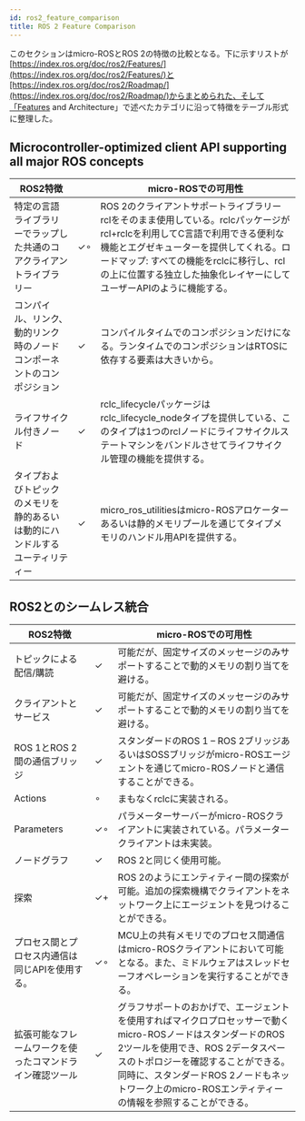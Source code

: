 ```yaml
---
id: ros2_feature_comparison
title: ROS 2 Feature Comparison
---
```


このセクションはmicro-ROSとROS 2の特徴の比較となる。下に示すリストが[https://index.ros.org/doc/ros2/Features/](https://index.ros.org/doc/ros2/Features/)と[https://index.ros.org/doc/ros2/Roadmap/](https://index.ros.org/doc/ros2/Roadmap/)からまとめられた、そして「Features and Architecture」で述べたカテゴリに沿って特徴をテーブル形式に整理した。

## **Microcontroller-optimized client API supporting all major ROS concepts**

| ROS2特徴  | | micro-ROSでの可用性 |
| ---- | ---- | ---- |
| 特定の言語ライブラリーでラップした共通のコアクライアントライブラリー  | ✓∘ | ROS 2のクライアントサポートライブラリーrclをそのまま使用している。rclcパッケージがrcl+rclcを利用してC言語で利用できる便利な機能とエグゼキューターを提供してくれる。ロードマップ: すべての機能をrclcに移行し、rclの上に位置する独立した抽象化レイヤーにしてユーザーAPIのように機能する。|
| コンパイル、リンク、動的リンク時のノードコンポーネントのコンポジション | ✓ | コンパイルタイムでのコンポジションだけになる。ランタイムでのコンポジションはRTOSに依存する要素は大きいから。 |
| ライフサイクル付きノード | ✓ | rclc_lifecycleパッケージはrclc_lifecycle_nodeタイプを提供している、このタイプは1つのrclノードにライフサイクルステートマシンをバンドルさせてライフサイクル管理の機能を提供する。 |
| タイプおよびトピックのメモリを静的あるいは動的にハンドルするユーティリティー | ✓ | micro_ros_utilitiesはmicro-ROSアロケーターあるいは静的メモリプールを通じてタイプメモリのハンドル用APIを提供する。|

## **ROS2とのシームレス統合**

| ROS2特徴 | | micro-ROSでの可用性 |
| ---- | ---- | ---- |
| トピックによる配信/購読 | ✓ | 可能だが、固定サイズのメッセージのみサポートすることで動的メモリの割り当てを避ける。 |
| クライアントとサービス | ✓ | 可能だが、固定サイズのメッセージのみサポートすることで動的メモリの割り当てを避ける。 |
| ROS 1とROS 2間の通信ブリッジ | ✓ | スタンダードのROS 1 – ROS 2ブリッジあるいはSOSSブリッジがmicro-ROSエージェントを通じてmicro-ROSノードと通信することができる。 |
| Actions | ∘ | まもなくrclcに実装される。|
| Parameters | ✓∘ | パラメーターサーバーがmicro-ROSクライアントに実装されている。パラメータークライアントは未実装。 |
| ノードグラフ | ✓ | ROS 2と同じく使用可能。 |
| 探索 | ✓+ | ROS 2のようにエンティティー間の探索が可能。追加の探索機構でクライアントをネットワーク上にエージェントを見つけることができる。 |
| プロセス間とプロセス内通信は同じAPIを使用する。 | ✓∘ | MCU上の共有メモリでのプロセス間通信はmicro-ROSクライアントにおいて可能となる。また、ミドルウェアはスレッドセーフオペレーションを実行することができる。 |
| 拡張可能なフレームワークを使ったコマンドライン確認ツール | ✓ | グラフサポートのおかげで、エージェントを使用すればマイクロプロセッサーで動くmicro-ROSノードはスタンダードのROS 2ツールを使用でき、ROS 2データスペースのトポロジーを確認することができる。同時に、スタンダードROS 2ノードもネットワーク上のmicro-ROSエンティティーの情報を参照することができる。|

